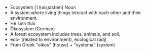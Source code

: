 - Ecosystem	[ˈiːkəʊˌsɪstəm]	Noun	
- A system where living things interact with each other and their environment.
- Hệ sinh thái
- Ökosystem (German)
- A forest ecosystem includes trees, animals, and soil.
- eco- (related to environment), ecological (adj)
- From Greek "oikos" (house) + "systema" (system)